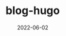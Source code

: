 ---
title: "blog-hugo"
date: 2022-06-02
description: Make a blog with hugo tania theme!
weight: 2
link: https://github.com/wiseai-go/blog-hugo.git
repo: https://github.com/wiseai-go/blog-hugo.git
icon: 📝
---